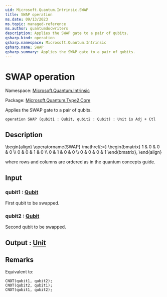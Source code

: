 ```yaml
---
uid: Microsoft.Quantum.Intrinsic.SWAP
title: SWAP operation
ms.date: 09/13/2023
ms.topic: managed-reference
ms.author: quantumdocwriters
description: Applies the SWAP gate to a pair of qubits.
qsharp.kind: operation
qsharp.namespace: Microsoft.Quantum.Intrinsic
qsharp.name: SWAP
qsharp.summary: Applies the SWAP gate to a pair of qubits.
---
```


# SWAP operation

Namespace: [Microsoft.Quantum.Intrinsic](xref:Microsoft.Quantum.Intrinsic)

Package: [Microsoft.Quantum.Type2.Core](https://nuget.org/packages/Microsoft.Quantum.Type2.Core)


Applies the SWAP gate to a pair of qubits.

```qsharp
operation SWAP (qubit1 : Qubit, qubit2 : Qubit) : Unit is Adj + Ctl
```


## Description

\begin{align}\operatorname{SWAP} \mathrel{:=}\begin{bmatrix}1 & 0 & 0 & 0 \\\\0 & 0 & 1 & 0 \\\\0 & 1 & 0 & 0 \\\\0 & 0 & 0 & 1\end{bmatrix},\end{align}where rows and columns are ordered as in the quantum concepts guide.

## Input

### qubit1 : [Qubit](xref:microsoft.quantum.qsharp.valueliterals#qubit-literals)

First qubit to be swapped.


### qubit2 : [Qubit](xref:microsoft.quantum.qsharp.valueliterals#qubit-literals)

Second qubit to be swapped.



## Output : [Unit](xref:microsoft.quantum.qsharp.valueliterals#unit-literal)



## Remarks

Equivalent to:```qsharpCNOT(qubit1, qubit2);CNOT(qubit2, qubit1);CNOT(qubit1, qubit2);```
